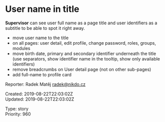 # User name in title

**Supervisor** can see user full name as a page title and user identifiers as a subtitle to be able to spot it right away.

- move user name to the title
- on all pages: user detail, edit profile, change password, roles, groups, modules
- move birth date, primary and secondary identifier underneath the title (use separators, show identifier name in the tooltip, show only available identifiers)
- remove breadcrumbs on User detail page (not on other sub-pages)
- add full-name to profile card

Reporter: Radek Matěj <radek@nikdo.cz>  

Created: 2019-08-22T22:03:02Z  
Updated: 2019-08-22T22:03:02Z

Type: story  
Priority: 960
